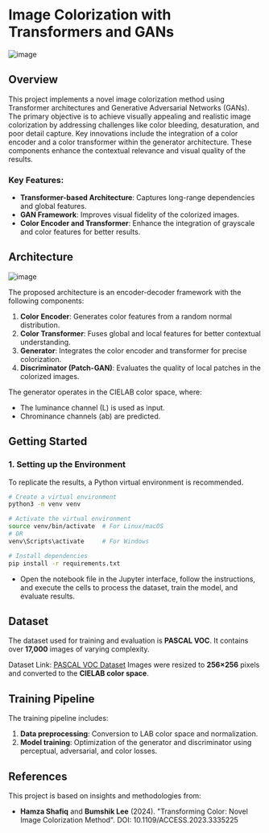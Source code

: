 # Image Colorization with Transformers and GANs
![image](https://github.com/user-attachments/assets/70165102-f5ea-4091-865f-fa5e321c3525)

## Overview

This project implements a novel image colorization method using Transformer architectures and Generative Adversarial Networks (GANs). The primary objective is to achieve visually appealing and realistic image colorization by addressing challenges like color bleeding, desaturation, and poor detail capture. Key innovations include the integration of a color encoder and a color transformer within the generator architecture. These components enhance the contextual relevance and visual quality of the results.

### Key Features:
- **Transformer-based Architecture**: Captures long-range dependencies and global features.
- **GAN Framework**: Improves visual fidelity of the colorized images.
- **Color Encoder and Transformer**: Enhance the integration of grayscale and color features for better results.

## Architecture
![image](https://github.com/user-attachments/assets/dbf4ffc3-2dd5-4c96-8d0e-5877fc624c32)

The proposed architecture is an encoder-decoder framework with the following components:
1. **Color Encoder**: Generates color features from a random normal distribution.
2. **Color Transformer**: Fuses global and local features for better contextual understanding.
3. **Generator**: Integrates the color encoder and transformer for precise colorization.
4. **Discriminator (Patch-GAN)**: Evaluates the quality of local patches in the colorized images.

The generator operates in the CIELAB color space, where:
- The luminance channel (L) is used as input.
- Chrominance channels (ab) are predicted.

## Getting Started

### 1. Setting up the Environment
To replicate the results, a Python virtual environment is recommended.

```bash
# Create a virtual environment
python3 -m venv venv

# Activate the virtual environment
source venv/bin/activate  # For Linux/macOS
# OR
venv\Scripts\activate     # For Windows

# Install dependencies
pip install -r requirements.txt
```
- Open the notebook file in the Jupyter interface, follow the instructions, and execute the cells to process the dataset, train the model, and evaluate results.
## Dataset
The dataset used for training and evaluation is **PASCAL VOC**. It contains over **17,000** images of varying complexity.

Dataset Link: [PASCAL VOC Dataset](http://host.robots.ox.ac.uk/pascal/VOC/)
Images were resized to **256×256** pixels and converted to the **CIELAB color space**.

## Training Pipeline
The training pipeline includes:

1. **Data preprocessing**: Conversion to LAB color space and normalization.
2. **Model training**: Optimization of the generator and discriminator using perceptual, adversarial, and color losses.

## References
This project is based on insights and methodologies from:

- **Hamza Shafiq** and **Bumshik Lee** (2024). "Transforming Color: Novel Image Colorization Method".
DOI: 10.1109/ACCESS.2023.3335225


